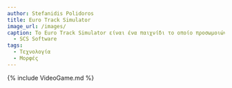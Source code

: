 ```yaml
---
author: Stefanidis Polidoros
title: Euro Track Simulator
image_url: /images/
caption: Το Euro Track Simulator είναι ένα παιχνίδι το οποίο προσωμοιώνει με ακρίβεια τον τρόπο οδήγησης ενός φορτηγού και εκτελείς τις υποχρεώσεις του οδηγού του.
  - SCS Software
tags:
  - Τεχνολογία
  - Μορφές
---
```


{% include VideoGame.md %}
